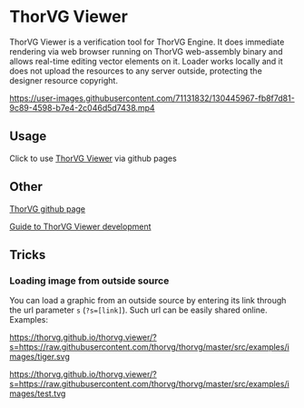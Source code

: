 # ThorVG Viewer

ThorVG Viewer is a verification tool for ThorVG Engine. It does immediate rendering via web browser running on ThorVG web-assembly binary and allows real-time editing vector elements on it. Loader works locally and it does not upload the resources to any server outside, protecting the designer resource copyright.

https://user-images.githubusercontent.com/71131832/130445967-fb8f7d81-9c89-4598-b7e4-2c046d5d7438.mp4

## Usage
Click to use [ThorVG Viewer](https://thorvg.github.io/thorvg.viewer/) via github pages

## Other
[ThorVG github page](https://github.com/thorvg/thorvg)

[Guide to ThorVG Viewer development](https://github.com/thorvg/thorvg/wiki/ThorVG-Viewer-Development-Guide)

## Tricks
### Loading image from outside source
You can load a graphic from an outside source by entering its link through the url parameter `s` (`?s=[link]`). Such url can be easily shared online. Examples:

https://thorvg.github.io/thorvg.viewer/?s=https://raw.githubusercontent.com/thorvg/thorvg/master/src/examples/images/tiger.svg

https://thorvg.github.io/thorvg.viewer/?s=https://raw.githubusercontent.com/thorvg/thorvg/master/src/examples/images/test.tvg
